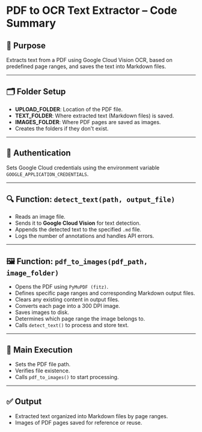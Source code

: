 # PDF to OCR Text Extractor – Code Summary

## 📄 Purpose
Extracts text from a PDF using Google Cloud Vision OCR, based on predefined page ranges, and saves the text into Markdown files.

---

## 🗂 Folder Setup
- **UPLOAD_FOLDER**: Location of the PDF file.
- **TEXT_FOLDER**: Where extracted text (Markdown files) is saved.
- **IMAGES_FOLDER**: Where PDF pages are saved as images.
- Creates the folders if they don't exist.

---

## 🔐 Authentication
Sets Google Cloud credentials using the environment variable `GOOGLE_APPLICATION_CREDENTIALS`.

---

## 🔍 Function: `detect_text(path, output_file)`
- Reads an image file.
- Sends it to **Google Cloud Vision** for text detection.
- Appends the detected text to the specified `.md` file.
- Logs the number of annotations and handles API errors.

---

## 🖼️ Function: `pdf_to_images(pdf_path, image_folder)`
- Opens the PDF using `PyMuPDF (fitz)`.
- Defines specific page ranges and corresponding Markdown output files.
- Clears any existing content in output files.
- Converts each page into a 300 DPI image.
- Saves images to disk.
- Determines which page range the image belongs to.
- Calls `detect_text()` to process and store text.

---

## 🏃 Main Execution
- Sets the PDF file path.
- Verifies file existence.
- Calls `pdf_to_images()` to start processing.

---

## ✅ Output
- Extracted text organized into Markdown files by page ranges.
- Images of PDF pages saved for reference or reuse.